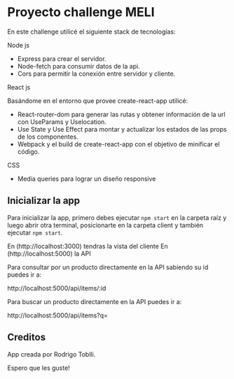 # Proyecto challenge MELI

En este challenge utilicé el siguiente stack de tecnologías:

Node js

* Express para crear el servidor.
* Node-fetch para consumir datos de la api.
* Cors para permitir la conexión entre servidor y cliente.

React js

Basándome en el entorno que provee create-react-app utilicé:

* React-router-dom para generar las rutas y obtener información de la url con UseParams y Uselocation.
* Use State y Use Effect para montar y actualizar los estados de las props de los componentes.
* Webpack y el build de create-react-app con el objetivo de minificar el código.

CSS

* Media queries para lograr un diseño responsive


## Inicializar la app

Para inicializar la app, primero debes ejecutar `npm start` en la carpeta raíz y luego abrir otra terminal,
posicionarte en la carpeta client y también ejecutar `npm start`.

En (http://localhost:3000) tendras la vista del cliente
En (http://localhost:5000) la API

Para consultar por un producto directamente en la API sabiendo su id puedes ir a:

http://localhost:5000/api/items/:id

Para buscar un producto directamente en la API puedes ir a:

http://localhost:5000/api/items?q=


## Creditos

App creada por Rodrigo Toblli.

Espero que les guste!
